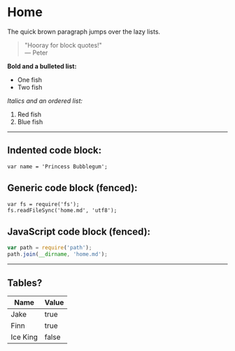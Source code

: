 # Home

The quick brown paragraph jumps over the lazy lists.

> "Hooray for block quotes!"  
> &mdash; Peter

**Bold and a bulleted list:**

- One fish
- Two fish

_Italics and an ordered list:_

1. Red fish
2. Blue fish

---

## Indented code block:

    var name = 'Princess Bubblegum';

## Generic code block (fenced):

```
var fs = require('fs');
fs.readFileSync('home.md', 'utf8');
```

## JavaScript code block (fenced):

```js
var path = require('path');
path.join(__dirname, 'home.md');
```

---

## Tables?

| Name     | Value |
|----------|-------|
| Jake     | true  |
| Finn     | true  |
| Ice King | false |

